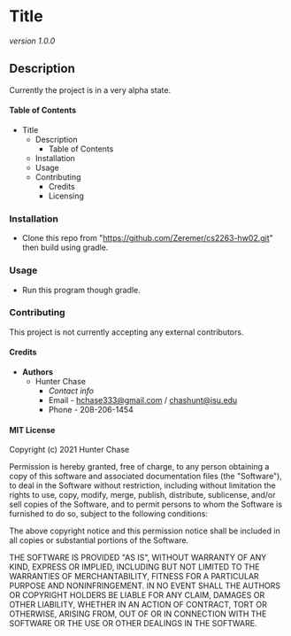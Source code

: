 # Title
*version 1.0.0*

## Description
Currently the project is in a very alpha state.

#### Table of Contents
- Title
  - Description
    - Table of Contents
  - Installation
  - Usage
  - Contributing
    - Credits
    - Licensing


### Installation
- Clone this repo from "https://github.com/Zeremer/cs2263-hw02.git" then build using gradle.


### Usage
- Run this program though gradle.


### Contributing
This project is not currently accepting any external contributors.


#### Credits
- **Authors**
  - Hunter Chase
    - *Contact info*
    - Email - hchase333@gmail.com / chashunt@isu.edu
    - Phone - 208-206-1454



#### MIT License

Copyright (c) 2021 Hunter Chase

Permission is hereby granted, free of charge, to any person obtaining a copy
of this software and associated documentation files (the "Software"), to deal
in the Software without restriction, including without limitation the rights
to use, copy, modify, merge, publish, distribute, sublicense, and/or sell
copies of the Software, and to permit persons to whom the Software is
furnished to do so, subject to the following conditions:

The above copyright notice and this permission notice shall be included in all
copies or substantial portions of the Software.

THE SOFTWARE IS PROVIDED "AS IS", WITHOUT WARRANTY OF ANY KIND, EXPRESS OR
IMPLIED, INCLUDING BUT NOT LIMITED TO THE WARRANTIES OF MERCHANTABILITY,
FITNESS FOR A PARTICULAR PURPOSE AND NONINFRINGEMENT. IN NO EVENT SHALL THE
AUTHORS OR COPYRIGHT HOLDERS BE LIABLE FOR ANY CLAIM, DAMAGES OR OTHER
LIABILITY, WHETHER IN AN ACTION OF CONTRACT, TORT OR OTHERWISE, ARISING FROM,
OUT OF OR IN CONNECTION WITH THE SOFTWARE OR THE USE OR OTHER DEALINGS IN THE
SOFTWARE.
